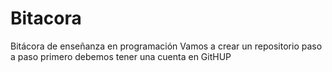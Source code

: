 # Bitacora
Bitácora de enseñanza en programación 
Vamos a crear un repositorio paso a paso 
primero debemos tener una cuenta en GitHUP
